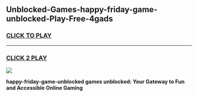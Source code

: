 
## Unblocked-Games-happy-friday-game-unblocked-Play-Free-4gads
<h3>
<a href="https://premium76.site?title=happy-friday-game-unblocked&ref=15A">CLICK TO PLAY</a></h3>
<hr>

<h3>
<a href="https://premium76.site?title=happy-friday-game-unblocked&ref=15A">CLICK 2 PLAY</a>
  
</h3>

<a href="https://premium76.site?title=happy-friday-game-unblocked&ref=15A"><img src="https://clearcache.store/games.png"></a>


**happy-friday-game-unblocked games unblocked: Your Gateway to Fun and Accessible Online Gaming**
